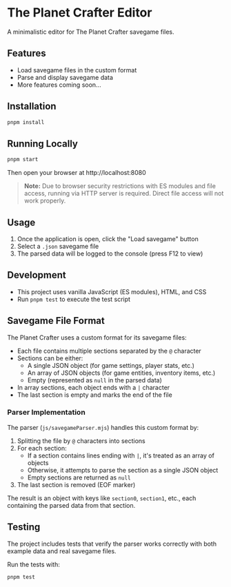 # The Planet Crafter Editor

A minimalistic editor for The Planet Crafter savegame files.

## Features

- Load savegame files in the custom format
- Parse and display savegame data
- More features coming soon...

## Installation

```bash
pnpm install
```

## Running Locally

```bash
pnpm start
```

Then open your browser at http://localhost:8080

> **Note:** Due to browser security restrictions with ES modules and file access, running via HTTP server is required. Direct file access will not work properly.

## Usage

1. Once the application is open, click the "Load savegame" button
2. Select a `.json` savegame file
3. The parsed data will be logged to the console (press F12 to view)

## Development

- This project uses vanilla JavaScript (ES modules), HTML, and CSS
- Run `pnpm test` to execute the test script

## Savegame File Format

The Planet Crafter uses a custom format for its savegame files:

- Each file contains multiple sections separated by the `@` character
- Sections can be either:
  - A single JSON object (for game settings, player stats, etc.)
  - An array of JSON objects (for game entities, inventory items, etc.)
  - Empty (represented as `null` in the parsed data)
- In array sections, each object ends with a `|` character
- The last section is empty and marks the end of the file

### Parser Implementation

The parser (`js/savegameParser.mjs`) handles this custom format by:
1. Splitting the file by `@` characters into sections
2. For each section:
   - If a section contains lines ending with `|`, it's treated as an array of objects
   - Otherwise, it attempts to parse the section as a single JSON object
   - Empty sections are returned as `null`
3. The last section is removed (EOF marker)

The result is an object with keys like `section0`, `section1`, etc., each containing the parsed data from that section.

## Testing

The project includes tests that verify the parser works correctly with both example data and real savegame files.

Run the tests with:
```bash
pnpm test
``` 